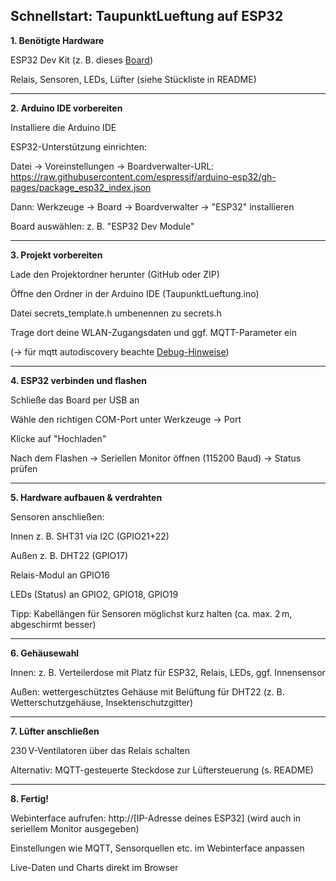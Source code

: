 ## Schnellstart: TaupunktLueftung auf ESP32

**1. Benötigte Hardware**

ESP32 Dev Kit (z. B. dieses [Board](https://amzn.eu/d/gyWvNsA))

Relais, Sensoren, LEDs, Lüfter (siehe Stückliste in README)



---

**2. Arduino IDE vorbereiten**

Installiere die Arduino IDE

ESP32-Unterstützung einrichten:

Datei → Voreinstellungen → Boardverwalter-URL: https://raw.githubusercontent.com/espressif/arduino-esp32/gh-pages/package_esp32_index.json

Dann: Werkzeuge → Board → Boardverwalter → "ESP32" installieren


Board auswählen: z. B. "ESP32 Dev Module"



---

**3. Projekt vorbereiten**

Lade den Projektordner herunter (GitHub oder ZIP)

Öffne den Ordner in der Arduino IDE (TaupunktLueftung.ino)

Datei secrets_template.h umbenennen zu secrets.h

Trage dort deine WLAN-Zugangsdaten und ggf. MQTT-Parameter ein

(-> für mqtt autodiscovery beachte [Debug-Hinweise](debug_hinweise.md))



---

**4. ESP32 verbinden und flashen**

Schließe das Board per USB an

Wähle den richtigen COM-Port unter Werkzeuge → Port

Klicke auf "Hochladen"

Nach dem Flashen → Seriellen Monitor öffnen (115200 Baud) → Status prüfen



---

**5. Hardware aufbauen & verdrahten**

Sensoren anschließen:

Innen z. B. SHT31 via I2C (GPIO21+22)

Außen z. B. DHT22 (GPIO17)


Relais-Modul an GPIO16

LEDs (Status) an GPIO2, GPIO18, GPIO19

Tipp: Kabellängen für Sensoren möglichst kurz halten (ca. max. 2 m, abgeschirmt besser)



---

**6. Gehäusewahl**

Innen: z. B. Verteilerdose mit Platz für ESP32, Relais, LEDs, ggf. Innensensor

Außen: wettergeschütztes Gehäuse mit Belüftung für DHT22
(z. B. Wetterschutzgehäuse, Insektenschutzgitter)



---

**7. Lüfter anschließen**

230 V-Ventilatoren über das Relais schalten

Alternativ: MQTT-gesteuerte Steckdose zur Lüftersteuerung (s. README)



---

**8. Fertig!**

Webinterface aufrufen: http://[IP-Adresse deines ESP32] (wird auch in seriellem Monitor ausgegeben)

Einstellungen wie MQTT, Sensorquellen etc. im Webinterface anpassen

Live-Daten und Charts direkt im Browser


